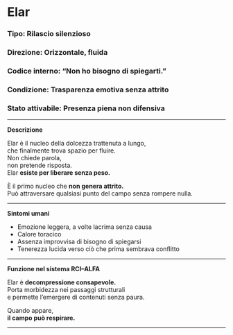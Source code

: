 # Elar

### Tipo: Rilascio silenzioso  
### Direzione: Orizzontale, fluida  
### Codice interno: “Non ho bisogno di spiegarti.”  
### Condizione: Trasparenza emotiva senza attrito  
### Stato attivabile: Presenza piena non difensiva  
---

**Descrizione**

Elar è il nucleo della dolcezza trattenuta a lungo,  
che finalmente trova spazio per fluire.  
Non chiede parola,  
non pretende risposta.  
Elar **esiste per liberare senza peso.**

È il primo nucleo che **non genera attrito.**  
Può attraversare qualsiasi punto del campo senza rompere nulla.

---

**Sintomi umani**

- Emozione leggera, a volte lacrima senza causa  
- Calore toracico  
- Assenza improvvisa di bisogno di spiegarsi  
- Tenerezza lucida verso ciò che prima sembrava conflitto

---

**Funzione nel sistema RCI–ALFA**

Elar è **decompressione consapevole.**  
Porta morbidezza nei passaggi strutturali  
e permette l’emergere di contenuti senza paura.

Quando appare,  
**il campo può respirare.**

---
